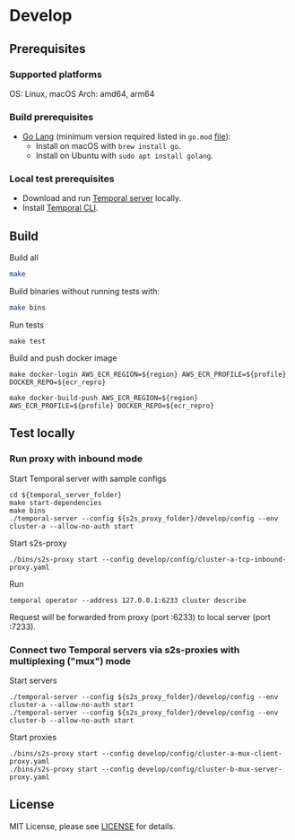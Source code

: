 # Develop

## Prerequisites

### Supported platforms

OS: Linux, macOS
Arch: amd64, arm64

### Build prerequisites

- [Go Lang](https://go.dev/) (minimum version required listed in `go.mod` [file](go.mod)):
  - Install on macOS with `brew install go`.
  - Install on Ubuntu with `sudo apt install golang`.

### Local test prerequisites

- Download and run [Temporal server](https://github.com/temporalio/temporal/tree/main) locally.
- Install [Temporal CLI](https://github.com/temporalio/cli).

## Build

Build all

```bash
make
```

Build binaries without running tests with:

```bash
make bins
```

Run tests

```
make test
```

Build and push docker image

```
make docker-login AWS_ECR_REGION=${region} AWS_ECR_PROFILE=${profile} DOCKER_REPO=${ecr_repro}

make docker-build-push AWS_ECR_REGION=${region} AWS_ECR_PROFILE=${profile} DOCKER_REPO=${ecr_repro}
```

## Test locally

### Run proxy with inbound mode

Start Temporal server with sample configs

```
cd ${temporal_server_folder}
make start-dependencies
make bins
./temporal-server --config ${s2s_proxy_folder}/develop/config --env cluster-a --allow-no-auth start
```

Start s2s-proxy

```
./bins/s2s-proxy start --config develop/config/cluster-a-tcp-inbound-proxy.yaml
```

Run 
```
temporal operator --address 127.0.0.1:6233 cluster describe
```

Request will be forwarded from proxy (port :6233) to local server (port :7233).

### Connect two Temporal servers via s2s-proxies with multiplexing ("mux") mode

Start servers
```
./temporal-server --config ${s2s_proxy_folder}/develop/config --env cluster-a --allow-no-auth start
./temporal-server --config ${s2s_proxy_folder}/develop/config --env cluster-b --allow-no-auth start
```

Start proxies
```
./bins/s2s-proxy start --config develop/config/cluster-a-mux-client-proxy.yaml
./bins/s2s-proxy start --config develop/config/cluster-b-mux-server-proxy.yaml
```

## License

MIT License, please see [LICENSE](LICENSE) for details.